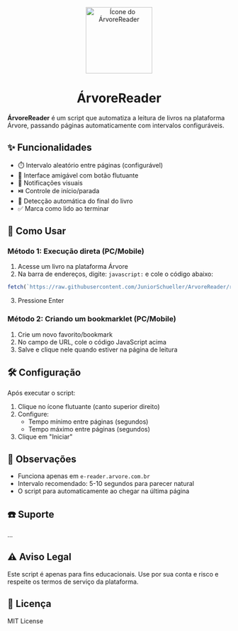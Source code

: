<p align="center">
  <img src="https://i.imgur.com/9n0wbej.png" width="150" alt="Ícone do ÁrvoreReader">
</p>
<h1 align="center">ÁrvoreReader</h1>

**ÁrvoreReader** é um script que automatiza a leitura de livros na plataforma Árvore, passando páginas automaticamente com intervalos configuráveis.

## ✨ Funcionalidades

- ⏱️ Intervalo aleatório entre páginas (configurável)
- 🎨 Interface amigável com botão flutuante
- 🔔 Notificações visuais
- ⏯️ Controle de início/parada
- 📖 Detecção automática do final do livro
- ✅ Marca como lido ao terminar

## 🚀 Como Usar

### Método 1: Execução direta (PC/Mobile)
1. Acesse um livro na plataforma Árvore
2. Na barra de endereços, digite: `javascript:` e cole o código abaixo:
```js
fetch(`https://raw.githubusercontent.com/JuniorSchueller/ArvoreReader/refs/heads/main/script.js`).then(r => r.text()).then(r => eval(r));
```
3. Pressione Enter

### Método 2: Criando um bookmarklet (PC/Mobile)
1. Crie um novo favorito/bookmark
2. No campo de URL, cole o código JavaScript acima
3. Salve e clique nele quando estiver na página de leitura

## 🛠️ Configuração

Após executar o script:
1. Clique no ícone flutuante (canto superior direito)
2. Configure:
   - Tempo mínimo entre páginas (segundos)
   - Tempo máximo entre páginas (segundos)
3. Clique em "Iniciar"

## 📌 Observações

- Funciona apenas em `e-reader.arvore.com.br`
- Intervalo recomendado: 5-10 segundos para parecer natural
- O script para automaticamente ao chegar na última página

## ☎️ Suporte

...

## ⚠️ Aviso Legal

Este script é apenas para fins educacionais. Use por sua conta e risco e respeite os termos de serviço da plataforma.

## 📜 Licença

MIT License
